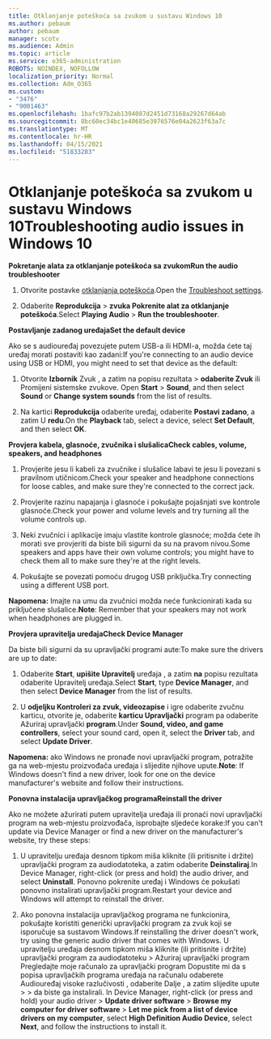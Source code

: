 ```yaml
---
title: Otklanjanje poteškoća sa zvukom u sustavu Windows 10
ms.author: pebaum
author: pebaum
manager: scotv
ms.audience: Admin
ms.topic: article
ms.service: o365-administration
ROBOTS: NOINDEX, NOFOLLOW
localization_priority: Normal
ms.collection: Adm_O365
ms.custom:
- "3476"
- "9001463"
ms.openlocfilehash: 1bafc97b2ab1394087d2451d73168a29267d64ab
ms.sourcegitcommit: 8bc60ec34bc1e40685e3976576e04a2623f63a7c
ms.translationtype: MT
ms.contentlocale: hr-HR
ms.lasthandoff: 04/15/2021
ms.locfileid: "51833283"
---
```

# <a name="troubleshooting-audio-issues-in-windows-10"></a><span data-ttu-id="90dd5-102">Otklanjanje poteškoća sa zvukom u sustavu Windows 10</span><span class="sxs-lookup"><span data-stu-id="90dd5-102">Troubleshooting audio issues in Windows 10</span></span>

<span data-ttu-id="90dd5-103">**Pokretanje alata za otklanjanje poteškoća sa zvukom**</span><span class="sxs-lookup"><span data-stu-id="90dd5-103">**Run the audio troubleshooter**</span></span>

1.  <span data-ttu-id="90dd5-104">Otvorite postavke [otklanjanja poteškoća](ms-settings:troubleshoot).</span><span class="sxs-lookup"><span data-stu-id="90dd5-104">Open the [Troubleshoot settings](ms-settings:troubleshoot).</span></span>

2.  <span data-ttu-id="90dd5-105">Odaberite **Reprodukcija**  >  **zvuka Pokrenite alat za otklanjanje poteškoća**.</span><span class="sxs-lookup"><span data-stu-id="90dd5-105">Select **Playing Audio** > **Run the troubleshooter**.</span></span>

<span data-ttu-id="90dd5-106">**Postavljanje zadanog uređaja**</span><span class="sxs-lookup"><span data-stu-id="90dd5-106">**Set the default device**</span></span>

<span data-ttu-id="90dd5-107">Ako se s audiouređaj povezujete putem USB-a ili HDMI-a, možda ćete taj uređaj morati postaviti kao zadani:</span><span class="sxs-lookup"><span data-stu-id="90dd5-107">If you're connecting to an audio device using USB or HDMI, you might need to set that device as the default:</span></span>

1. <span data-ttu-id="90dd5-108">Otvorite **Izbornik** Zvuk , a zatim na popisu rezultata  >   **odaberite Zvuk** ili Promijeni sistemske zvukove. </span><span class="sxs-lookup"><span data-stu-id="90dd5-108">Open **Start** > **Sound**, and then select **Sound** or **Change system sounds** from the list of results.</span></span>

2.  <span data-ttu-id="90dd5-109">Na kartici **Reprodukcija** odaberite uređaj, odaberite **Postavi zadano**, a zatim U **redu**.</span><span class="sxs-lookup"><span data-stu-id="90dd5-109">On the **Playback** tab, select a device, select **Set Default**, and then select **OK**.</span></span>

<span data-ttu-id="90dd5-110">**Provjera kabela, glasnoće, zvučnika i slušalica**</span><span class="sxs-lookup"><span data-stu-id="90dd5-110">**Check cables, volume, speakers, and headphones**</span></span>

1. <span data-ttu-id="90dd5-111">Provjerite jesu li kabeli za zvučnike i slušalice labavi te jesu li povezani s pravilnom utičnicom.</span><span class="sxs-lookup"><span data-stu-id="90dd5-111">Check your speaker and headphone connections for loose cables, and make sure they're connected to the correct jack.</span></span>

2. <span data-ttu-id="90dd5-112">Provjerite razinu napajanja i glasnoće i pokušajte pojašnjati sve kontrole glasnoće.</span><span class="sxs-lookup"><span data-stu-id="90dd5-112">Check your power and volume levels and try turning all the volume controls up.</span></span>

3. <span data-ttu-id="90dd5-113">Neki zvučnici i aplikacije imaju vlastite kontrole glasnoće; možda ćete ih morati sve provjeriti da biste bili sigurni da su na pravom nivou.</span><span class="sxs-lookup"><span data-stu-id="90dd5-113">Some speakers and apps have their own volume controls; you might have to check them all to make sure they're at the right levels.</span></span>

4. <span data-ttu-id="90dd5-114">Pokušajte se povezati pomoću drugog USB priključka.</span><span class="sxs-lookup"><span data-stu-id="90dd5-114">Try connecting using a different USB port.</span></span>

<span data-ttu-id="90dd5-115">**Napomena:** Imajte na umu da zvučnici možda neće funkcionirati kada su priključene slušalice.</span><span class="sxs-lookup"><span data-stu-id="90dd5-115">**Note**: Remember that your speakers may not work when headphones are plugged in.</span></span>

<span data-ttu-id="90dd5-116">**Provjera upravitelja uređaja**</span><span class="sxs-lookup"><span data-stu-id="90dd5-116">**Check Device Manager**</span></span>

<span data-ttu-id="90dd5-117">Da biste bili sigurni da su upravljački programi aute:</span><span class="sxs-lookup"><span data-stu-id="90dd5-117">To make sure the drivers are up to date:</span></span>

1. <span data-ttu-id="90dd5-118">Odaberite **Start**, **upišite Upravitelj** uređaja , a zatim **na** popisu rezultata odaberite Upravitelj uređaja.</span><span class="sxs-lookup"><span data-stu-id="90dd5-118">Select **Start**, type **Device Manager**, and then select **Device Manager** from the list of results.</span></span>

2. <span data-ttu-id="90dd5-119">U **odjeljku Kontroleri za zvuk, videozapise** i igre odaberite zvučnu karticu, otvorite je, odaberite **karticu Upravljački** program pa odaberite Ažuriraj upravljački **program**.</span><span class="sxs-lookup"><span data-stu-id="90dd5-119">Under **Sound, video, and game controllers**, select your sound card, open it, select the **Driver** tab, and select **Update Driver**.</span></span>

<span data-ttu-id="90dd5-120">**Napomena:** ako Windows ne pronađe novi upravljački program, potražite ga na web-mjestu proizvođača uređaja i slijedite njihove upute.</span><span class="sxs-lookup"><span data-stu-id="90dd5-120">**Note**: If Windows doesn't find a new driver, look for one on the device manufacturer's website and follow their instructions.</span></span>

<span data-ttu-id="90dd5-121">**Ponovna instalacija upravljačkog programa**</span><span class="sxs-lookup"><span data-stu-id="90dd5-121">**Reinstall the driver**</span></span>

<span data-ttu-id="90dd5-122">Ako ne možete ažurirati putem upravitelja uređaja ili pronaći novi upravljački program na web-mjestu proizvođača, isprobajte sljedeće korake:</span><span class="sxs-lookup"><span data-stu-id="90dd5-122">If you can't update via Device Manager or find a new driver on the manufacturer's website, try these steps:</span></span>

1. <span data-ttu-id="90dd5-123">U upravitelju uređaja desnom tipkom miša kliknite (ili pritisnite i držite) upravljački program za audiodatoteka, a zatim odaberite **Deinstaliraj**.</span><span class="sxs-lookup"><span data-stu-id="90dd5-123">In Device Manager, right-click (or press and hold) the audio driver, and select **Uninstall**.</span></span> <span data-ttu-id="90dd5-124">Ponovno pokrenite uređaj i Windows će pokušati ponovno instalirati upravljački program.</span><span class="sxs-lookup"><span data-stu-id="90dd5-124">Restart your device and Windows will attempt to reinstall the driver.</span></span>

2. <span data-ttu-id="90dd5-125">Ako ponovna instalacija upravljačkog programa ne funkcionira, pokušajte koristiti generički upravljački program za zvuk koji se isporučuje sa sustavom Windows.</span><span class="sxs-lookup"><span data-stu-id="90dd5-125">If reinstalling the driver doesn't work, try using the generic audio driver that comes with Windows.</span></span> <span data-ttu-id="90dd5-126">U upravitelju uređaja desnom tipkom miša kliknite (ili pritisnite i držite) upravljački program za audiodatoteku > Ažuriraj upravljački program Pregledajte moje računalo za upravljački program Dopustite mi da s popisa upravljačkih programa uređaja na računalu odaberete Audiouređaj visoke razlučivosti , odaberite Dalje , a zatim slijedite upute  >    >  da biste ga instalirali. </span><span class="sxs-lookup"><span data-stu-id="90dd5-126">In Device Manager, right-click (or press and hold) your audio driver > **Update driver software** > **Browse my computer for driver software** > **Let me pick from a list of device drivers on my computer**, select **High Definition Audio Device**, select **Next**, and follow the instructions to install it.</span></span>
